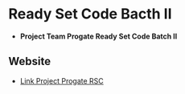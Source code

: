 # Ready Set Code Bacth II 
  * __Project Team Progate Ready Set Code Batch II__


## Website
  * [Link Project Progate RSC ](https://valentinocfs.github.io/progate-tim/)

